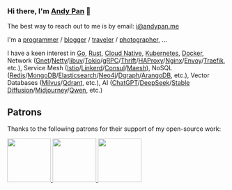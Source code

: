 ### Hi there, I'm [Andy Pan](https://andypan.me) 🎉

The best way to reach out to me is by email: i@andypan.me

I'm a [programmer](https://github.com/panjf2000/panjf2000) / [blogger](https://strikefreedom.top) / [traveler](https://gallery.strikefreedom.top/s/1e8v8ivisn) / [photographer](https://gallery.strikefreedom.top/s/1e8v8ivisn), ...

I have a keen interest in [Go](https://github.com/golang/go), [Rust](https://github.com/rust-lang/rust), [Cloud Native](https://www.cncf.io/), [Kubernetes](https://github.com/kubernetes/kubernetes), [Docker](https://www.docker.com/), Network ([Gnet](https://github.com/panjf2000/gnet)/[Netty](https://github.com/netty/netty)/[libuv](https://github.com/libuv/libuv)/[Tokio](https://github.com/tokio-rs/tokio)/[gRPC](https://github.com/grpc/grpc)/[Thrift](https://github.com/apache/thrift)/[HAProxy](https://www.haproxy.org/)/[Nginx](https://nginx.org/)/[Envoy](https://github.com/envoyproxy/envoy)/[Traefik](https://github.com/traefik/traefik), etc.), Service Mesh ([Istio](https://github.com/istio/istio)/[Linkerd](https://github.com/linkerd/linkerd2)/[Consul](https://github.com/hashicorp/consul)/[Maesh](https://github.com/traefik/mesh)), NoSQL ([Redis](https://github.com/redis/redis)/[MongoDB](https://github.com/mongodb/mongo)/[Elasticsearch](https://github.com/elastic/elasticsearch)/[Neo4j](https://github.com/neo4j/neo4j)/[Dgraph](https://github.com/dgraph-io/dgraph)/[ArangoDB](https://github.com/arangodb/arangodb), etc.), Vector Databases ([Milvus](https://github.com/milvus-io/milvus)/[Qdrant](https://github.com/qdrant/qdrant), etc.), AI ([ChatGPT](https://chat.openai.com/)/[DeepSeek](https://github.com/deepseek-ai)/[Stable Diffusion](https://stability.ai/stablediffusion)/[Midjourney](https://www.midjourney.com/)/[Qwen](https://github.com/QwenLM), etc.)

## Patrons
<p>Thanks to the following patrons for their support of my open-source work:</p>
  <a href="https://www.digitalocean.com/">
    <img src="https://opensource.nyc3.cdn.digitaloceanspaces.com/attribution/assets/SVG/DO_Logo_vertical_blue.svg" width="100px">
  </a>
  <a href="https://www.jetbrains.com/">
    <img src="https://upload.wikimedia.org/wikipedia/en/0/08/JetBrains_beam_logo.svg" width="100px">
  </a>
  <a href="https://github.com/features/copilot">
    <img src="https://upload.wikimedia.org/wikipedia/commons/9/91/Octicons-mark-github.svg" width="100px">
  </a>

<!--
![](https://github-profile-summary-cards.vercel.app/api/cards/profile-details?username=panjf2000&theme=nord_bright)
![](https://github-profile-summary-cards.vercel.app/api/cards/repos-per-language?username=panjf2000&theme=nord_bright)
![](https://github-profile-summary-cards.vercel.app/api/cards/most-commit-language?username=panjf2000&theme=nord_bright)
![](https://github-profile-summary-cards.vercel.app/api/cards/stats?username=panjf2000&theme=nord_bright)
![](https://github-profile-summary-cards.vercel.app/api/cards/productive-time?username=panjf2000&theme=nord_bright)
-->
